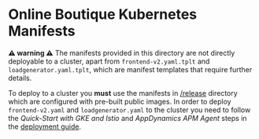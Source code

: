 # Online Boutique Kubernetes Manifests 

**⚠️ warning ⚠️** The manifests provided in this directory are not directly
deployable to a cluster, apart from `frontend-v2.yaml.tplt` and `loadgenerator.yaml.tplt`, which are manifest templates
that require further details.

To deploy to a cluster you **must** use the manifests in [/release](./release) directory which are configured with
pre-built public images. In order to deploy `frontend-v2.yaml` and `loadgenerator.yaml` to the cluster you need 
to follow the _Quick-Start with GKE and Istio_ and _AppDynamics APM Agent_ steps in the [deployment guide](./README.md).